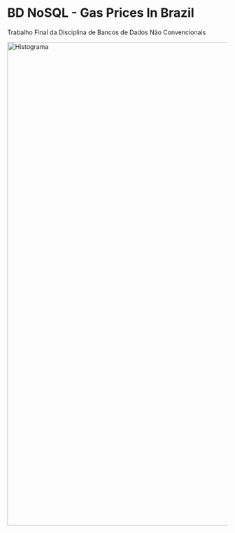 # BD NoSQL - Gas Prices In Brazil
Trabalho Final da Disciplina de Bancos de Dados Não Convencionais

<img width="1590" height="1106" alt="Histograma" src="https://github.com/user-attachments/assets/5b801f18-eac5-4801-8969-e82fff32a910" />
